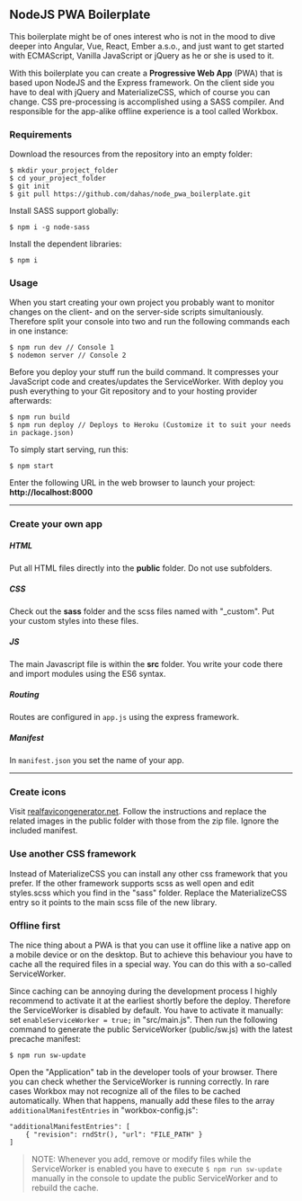 ## NodeJS PWA Boilerplate

This boilerplate might be of ones interest who is not in the mood to dive deeper into Angular, Vue, React, Ember a.s.o., and just want to get started with ECMAScript, Vanilla JavaScript or jQuery as he or she is used to it.

With this boilerplate you can create a **Progressive Web App** (PWA) that is based upon NodeJS and the Express framework. On the client side you have to deal with jQuery and MaterializeCSS, which of course you can change. CSS pre-processing is accomplished using a SASS compiler. And responsible for the app-alike offline experience is a tool called Workbox.

### Requirements

Download the resources from the repository into an empty folder:
```
$ mkdir your_project_folder
$ cd your_project_folder
$ git init
$ git pull https://github.com/dahas/node_pwa_boilerplate.git
```

Install SASS support globally:

```
$ npm i -g node-sass
```

Install the dependent libraries:
```
$ npm i
```

### Usage

When you start creating your own project you probably want to monitor changes on the client- and on the server-side scripts simultaniously. Therefore split your console into two and run the following commands each in one instance:

```
$ npm run dev // Console 1
$ nodemon server // Console 2
```

Before you deploy your stuff run the build command. It compresses your JavaScript code and creates/updates the ServiceWorker. With deploy you push everything to your Git repository and to your hosting provider afterwards:

```
$ npm run build
$ npm run deploy // Deploys to Heroku (Customize it to suit your needs in package.json)
```

To simply start serving, run this:

```
$ npm start
```

Enter the following URL in the web browser to launch your project:  
**http://localhost:8000**

<hr>

### Create your own app  

##### HTML

Put all HTML files directly into the **public** folder. Do not use subfolders.

##### CSS

Check out the **sass** folder and the scss files named with "_custom". Put your custom styles into these files.

##### JS

The main Javascript file is within the **src** folder. You write your code there and import modules using the ES6 syntax.

##### Routing

Routes are configured in `app.js` using the express framework. 

##### Manifest

In `manifest.json` you set the name of your app.

<hr>

### Create icons

Visit [realfavicongenerator.net](https://realfavicongenerator.net). Follow the instructions and replace the related images in the public folder with those from the zip file. Ignore the included manifest.

### Use another CSS framework

Instead of MaterializeCSS you can install any other css framework that you prefer. If the other framework supports scss as well open and edit styles.scss which you find in the "sass" folder. Replace the MaterializeCSS entry so it points to the main scss file of the new library.

### Offline first

The nice thing about a PWA is that you can use it offline like a native app on a mobile device or on the desktop. But to achieve this behaviour you have to cache all the required files in a special way. You can do this with a so-called ServiceWorker.

Since caching can be annoying during the development process I highly recommend to activate it at the earliest shortly before the deploy. Therefore the ServiceWorker is disabled by default. You have to activate it manually: set `enableServiceWorker = true;` in "src/main.js". Then run the following command to generate the public ServiceWorker (public/sw.js) with the latest precache manifest:

```
$ npm run sw-update
```

Open the "Application" tab in the developer tools of your browser. There you can check whether the ServiceWorker is running correctly. In rare cases Workbox may not recognize all of the files to be cached automatically. When that happens, manually add these files to the array `additionalManifestEntries` in "workbox-config.js":

```
"additionalManifestEntries": [
    { "revision": rndStr(), "url": "FILE_PATH" }
]
```

> NOTE: Whenever you add, remove or modify files while the ServiceWorker is enabled you have to execute `$ npm run sw-update` manually in the console to update the public ServiceWorker and to rebuild the cache.